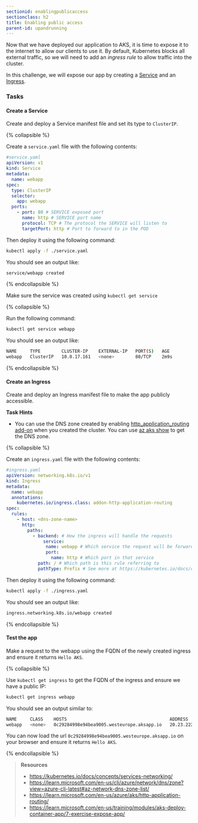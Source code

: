```yaml
---
sectionid: enablingpublicaccess
sectionclass: h2
title: Enabling public access
parent-id: upandrunning
---
```


Now that we have deployed our application to AKS, it is time to expose it to the internet to allow our clients to use it.
By default, Kubernetes blocks all external traffic, so we will need to add an *ingress rule* to allow traffic into the cluster.

In this challenge, we will expose our app by creating a [Service](https://kubernetes.io/docs/concepts/services-networking/service/) and an [Ingress](https://kubernetes.io/docs/concepts/services-networking/ingress/).

### Tasks

#### Create a Service

Create and deploy a Service manifest file and set its type to `ClusterIP`.

{% collapsible %}

Create a `service.yaml` file with the following contents:

```yaml
#service.yaml
apiVersion: v1
kind: Service
metadata:
  name: webapp
spec:
  type: ClusterIP
  selector:
    app: webapp
  ports:
    - port: 80 # SERVICE exposed port
      name: http # SERVICE port name
      protocol: TCP # The protocol the SERVICE will listen to
      targetPort: http # Port to forward to in the POD
```

Then deploy it using the following command:

```sh
kubectl apply -f ./service.yaml
```

You should see an output like:
```sh
service/webapp created
```

{% endcollapsible %}

Make sure the service was created using `kubectl get service`

{% collapsible %}

Run the following command:

```sh
kubectl get service webapp
```

You should see an output like:
```sh
NAME     TYPE        CLUSTER-IP    EXTERNAL-IP   PORT(S)   AGE
webapp   ClusterIP   10.0.17.161   <none>        80/TCP    2m9s
```

{% endcollapsible %}


#### Create an Ingress

Create and deploy an Ingress manifest file to make the app publicly accessible.

**Task Hints**
* You can use the DNS zone created by enabling [http_application_routing add-on](https://learn.microsoft.com/en-us/azure/aks/http-application-routing) when you created the cluster. You can use [az aks show](https://learn.microsoft.com/en-us/azure/aks/http-application-routing#deploy-http-routing-cli) to get the DNS zone.

{% collapsible %}

Create an `ingress.yaml` file with the following contents:

```yaml
#ingress.yaml
apiVersion: networking.k8s.io/v1
kind: Ingress
metadata:
  name: webapp
  annotations:
    kubernetes.io/ingress.class: addon-http-application-routing
spec:
  rules:
    - host: <dns-zone-name>
      http:
        paths:
          - backend: # How the ingress will handle the requests
              service:
               name: webapp # Which service the request will be forwarded to
               port:
                 name: http # Which port in that service
            path: / # Which path is this rule referring to
            pathType: Prefix # See more at https://kubernetes.io/docs/concepts/services-networking/ingress/#path-types
```

Then deploy it using the following command:

```sh
kubectl apply -f ./ingress.yaml
```

You should see an output like:
```sh
ingress.networking.k8s.io/webapp created
```

{% endcollapsible %}

#### Test the app

Make a request to the webapp using the FQDN of the newly created ingress and ensure it returns `Hello AKS`.

{% collapsible %}

Use `kubectl get ingress` to get the FQDN of the ingress and ensure we have a public IP:

```sh
kubectl get ingress webapp
```

You should see an output similar to:

```sh
NAME     CLASS    HOSTS                                       ADDRESS        PORTS   AGE
webapp   <none>   0c29284998e94bea9005.westeurope.aksapp.io   20.23.222.68   80      52s
```

You can now load the url `0c29284998e94bea9005.westeurope.aksapp.io` on your browser and ensure it returns `Hello AKS`.

{% endcollapsible %}

> **Resources**
> * <https://kubernetes.io/docs/concepts/services-networking/>
> * <https://learn.microsoft.com/en-us/cli/azure/network/dns/zone?view=azure-cli-latest#az-network-dns-zone-list/>
> * <https://learn.microsoft.com/en-us/azure/aks/http-application-routing/>
> * <https://learn.microsoft.com/en-us/training/modules/aks-deploy-container-app/7-exercise-expose-app/>

